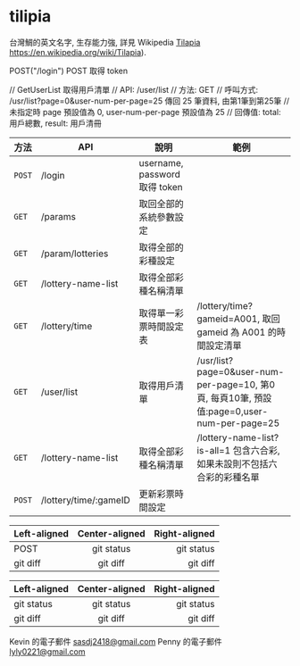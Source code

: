 
# tilipia
台灣鯛的英文名字, 生存能力強, 詳見 Wikipedia [Tilapia]() https://en.wikipedia.org/wiki/Tilapia).


POST("/login")
POST 取得 token

// GetUserList 取得用戶清單
// API: /user/list
// 方法: GET
// 呼叫方式: /usr/list?page=0&user-num-per-page=25 傳回 25 筆資料, 由第1筆到第25筆
// 未指定時 page 預設值為 0, user-num-per-page 預設值為 25
// 回傳值: total: 用戶總數, result: 用戶清冊

| 方法 | API | 說明 | 範例 |
| --- | --- | --- | --- |
| `POST` | /login | username, password 取得 token ||
| `GET` | /params | 取回全部的系統參數設定 ||
| `GET` | /param/lotteries | 取得全部的彩種設定 ||
| `GET` | /lottery-name-list | 取得全部彩種名稱清單 ||
| `GET` | /lottery/time | 取得單一彩票時間設定表 | /lottery/time?gameid=A001, 取回 gameid 為 A001 的時間設定清單 |
| `GET` | /user/list | 取得用戶清單 | /usr/list?page=0&user-num-per-page=10, 第0頁, 每頁10筆, 預設值:page=0,user-num-per-page=25|
| `GET` | /lottery-name-list | 取得全部彩種名稱清單 | /lottery-name-list?is-all=1 包含六合彩, 如果未設則不包括六合彩的彩種名單 |
| `POST` | /lottery/time/:gameID | 更新彩票時間設定 ||






| Left-aligned | Center-aligned | Right-aligned |
| :---         |     :---:      |          ---: |
| POST   | git status     | git status    |
| git diff     | git diff       | git diff      |


| Left-aligned | Center-aligned | Right-aligned |
| :---         |     :---:      |          ---: |
| git status   | git status     | git status    |
| git diff     | git diff       | git diff      |

Kevin 的電子郵件 sasdj2418@gmail.com
Penny 的電子郵件 lyly0221@gmail.com


